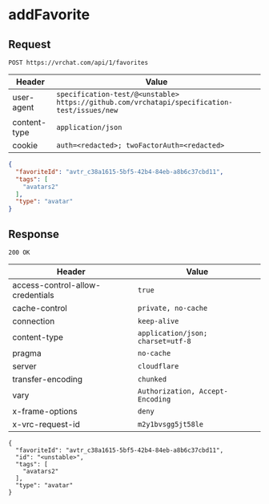 # addFavorite

## Request
`POST https://vrchat.com/api/1/favorites`

| Header | Value |
| ------ | ----- |
| user-agent | `specification-test/@<unstable> https://github.com/vrchatapi/specification-test/issues/new` |
| content-type | `application/json` |
| cookie | `auth=<redacted>; twoFactorAuth=<redacted>` |

```json
{
  "favoriteId": "avtr_c38a1615-5bf5-42b4-84eb-a8b6c37cbd11",
  "tags": [
    "avatars2"
  ],
  "type": "avatar"
}
```


## Response
`200 OK`

| Header | Value |
| ------ | ----- |
| access-control-allow-credentials | `true` |
| cache-control | `private, no-cache` |
| connection | `keep-alive` |
| content-type | `application/json; charset=utf-8` |
| pragma | `no-cache` |
| server | `cloudflare` |
| transfer-encoding | `chunked` |
| vary | `Authorization, Accept-Encoding` |
| x-frame-options | `deny` |
| x-vrc-request-id | `m2y1bvsgg5jt58le` |

```jsonc
{
  "favoriteId": "avtr_c38a1615-5bf5-42b4-84eb-a8b6c37cbd11",
  "id": "<unstable>",
  "tags": [
    "avatars2"
  ],
  "type": "avatar"
}
```
